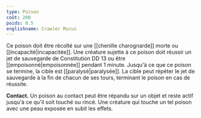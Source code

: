```yaml
---
type: Poison
coût: 200
poids: 0.5
englishname: Crawler Mucus
---
```

Ce poison doit être récolté sur une [[chenille charognarde]] morte ou [[incapacité|incapacitée]]. Une créature sujette à ce poison doit réussir un jet de sauvegarde de Constitution DD 13 ou être [[empoisonné|empoisonnée]] pendant 1 minute. Jusqu'à ce que ce poison se termine, la cible est [[paralysé|paralysée]]. La cible peut répéter le jet de sauvegarde à la fin de chacun de ses tours, terminant le poison en cas de réussite.

**Contact.** Un poison au contact peut être répandu sur un objet et reste actif jusqu'à ce qu'il soit touché ou rincé. Une créature qui touche un tel poison avec une peau exposée en subit les effets.